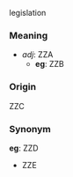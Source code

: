 legislation
### Meaning
+ _adj_: ZZA
    + __eg__: ZZB

### Origin

ZZC

### Synonym

__eg__: ZZD

+ ZZE


